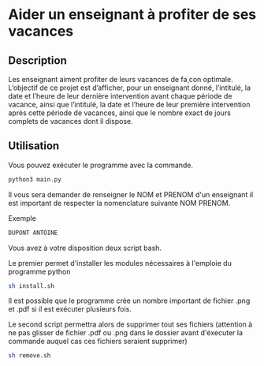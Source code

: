 # Aider un enseignant à profiter de ses vacances

## Description
Les enseignant aiment profiter de leurs vacances de fa¸con optimale. L’objectif de ce projet est
d’afficher, pour un enseignant donné, l’intitulé, la date et l’heure de leur dernière intervention
avant chaque période de vacance, ainsi que l’intitulé, la date et l’heure de leur première
intervention après cette période de vacances, ainsi que le nombre exact de jours complets de
vacances dont il dispose.

## Utilisation
Vous pouvez exécuter le programme avec la commande.
```bash
python3 main.py
```
Il vous sera demander de renseigner le NOM et PRENOM d'un enseignant il est important de respecter la nomenclature suivante NOM PRENOM.

Exemple
```bash
DUPONT ANTOINE
```
Vous avez à votre disposition deux script bash.

Le premier permet d'installer les modules nécessaires à l'emploie du programme python
```bash
sh install.sh
```
Il est possible que le programme crée un nombre important de fichier .png et .pdf si il est exécuter plusieurs fois.

Le second script permettra alors de supprimer tout ses fichiers (attention à ne pas glisser de fichier .pdf ou .png dans le dossier avant d'éxecuter la commande auquel cas ces fichiers seraient supprimer)
```bash
sh remove.sh
```
